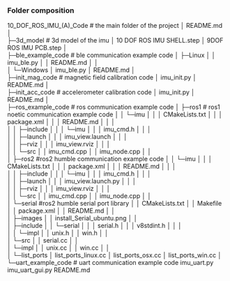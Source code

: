 ### Folder composition
10_DOF_ROS_IMU_(A)_Code  # the main folder of the project
│  README.md
│  
├─3d_model # 3d model of the imu
│      10 DOF ROS IMU SHELL.step
│      9DOF ROS IMU PCB.step
│      
├─ble_example_code # ble communication example code
│  ├─Linux
│  │      imu_ble.py
│  │      README.md
│  │      
│  └─Windows
│          imu_ble.py
│          README.md
│          
├─init_mag_code # magnetic field calibration code
│      imu_init.py
│      README.md
│         
├─init_acc_code # accelerometer calibration code
│      imu_init.py
│      README.md
│      
├─ros_example_code # ros communication example code
│  ├─ros1 # ros1 noetic communication example code
│  │  └─imu
│  │      │  CMakeLists.txt
│  │      │  package.xml
│  │      │  README.md
│  │      │  
│  │      ├─include
│  │      │  └─imu
│  │      │          imu_cmd.h
│  │      │          
│  │      ├─launch
│  │      │      imu_view.launch
│  │      │      
│  │      ├─rviz
│  │      │      imu_view.rviz
│  │      │      
│  │      └─src
│  │              imu_cmd.cpp
│  │              imu_node.cpp
│  │              
│  ├─ros2 #ros2 humble communication example code
│  │  └─imu
│  │      │  CMakeLists.txt
│  │      │  package.xml
│  │      │  README.md
│  │      │  
│  │      ├─include
│  │      │  └─imu
│  │      │          imu_cmd.h
│  │      │          
│  │      ├─launch
│  │      │      imu_view.launch.py
│  │      │      
│  │      ├─rviz
│  │      │      imu_view.rviz
│  │      │      
│  │      └─src
│  │              imu_cmd.cpp
│  │              imu_node.cpp
│  │              
│  └─serial #ros2 humble serial port library
│      │  CMakeLists.txt
│      │  Makefile
│      │  package.xml
│      │  README.md
│      │  
│      ├─images
│      │      install_Serial_ubuntu.png
│      │      
│      ├─include
│      │  └─serial
│      │      │  serial.h
│      │      │  v8stdint.h
│      │      │  
│      │      └─impl
│      │              unix.h
│      │              win.h
│      │              
│      └─src
│          │  serial.cc
│          │  
│          └─impl
│              │  unix.cc
│              │  win.cc
│              │  
│              └─list_ports
│                      list_ports_linux.cc
│                      list_ports_osx.cc
│                      list_ports_win.cc
│                  
└─uart_example_code # uart communication example code
        imu_uart.py 
        imu_uart_gui.py
        README.md